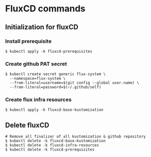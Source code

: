 # FluxCD commands

## Initialization for fluxCD

### Install prerequisite
```shell
$ kubectl apply -k fluxcd-prerequisites
```

### Create github PAT secret
```shell
$ kubectl create secret generic flux-system \
  --namespace=flux-system \
  --from-literal=username=$(git config --global user.name) \
  --from-literal=password=$(~/.github/self)
```

### Create flux infra resources
```shell
$ kubectl apply -k fluxcd-base-kustomization
```

## Delete fluxCD

```shell
# Remove all finalizer of all kustomization & github repository
$ kubectl delete -k fluxcd-base-kustomization
$ kubectl delete -k fluxcd-infra-resources
$ kubectl delete -k fluxcd-prerequisites
```